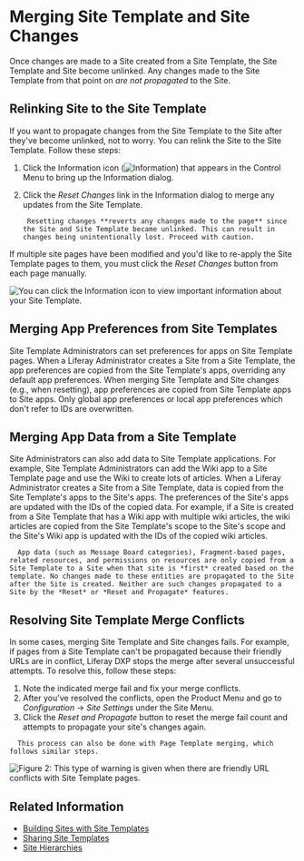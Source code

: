 # Merging Site Template and Site Changes

Once changes are made to a Site created from a Site Template, the Site Template and Site become unlinked. Any changes made to the Site Template from that point on *are not propagated* to the Site.

## Relinking Site to the Site Template

If you want to propagate changes from the Site Template to the Site after they've become unlinked, not to worry. You can relink the Site to the Site Template. Follow these steps:

1. Click the Information icon (![Information](../../images/icon-control-menu-information.png)) that appears in the Control Menu to bring up the Information dialog.
1. Click the *Reset Changes* link in the Information dialog to merge any updates from the Site Template.

    ```warning::
     Resetting changes **reverts any changes made to the page** since the Site and Site Template became unlinked. This can result in changes being unintentionally lost. Proceed with caution.
    ```

If multiple site pages have been modified and you'd like to re-apply the Site Template pages to them, you must click the *Reset Changes* button from each page manually.

![You can click the Information icon to view important information about your Site Template.](./merging-site-template-changes/images/01.png)

## Merging App Preferences from Site Templates

Site Template Administrators can set preferences for apps on Site Template pages. When a Liferay Administrator creates a Site from a Site Template, the app preferences are copied from the Site Template's apps, overriding any default app preferences. When merging Site Template and Site changes (e.g., when resetting), app preferences are copied from Site Template apps to Site apps. Only global app preferences or local app preferences which don't refer to IDs are overwritten.

## Merging App Data from a Site Template

Site Administrators can also add data to Site Template applications. For example, Site Template Administrators can add the Wiki app to a Site Template page and use the Wiki to create lots of articles. When a Liferay Administrator creates a Site from a Site Template, data is copied from the Site Template's apps to the Site's apps. The preferences of the Site's apps are updated with the IDs of the copied data. For example, if a Site is created from a Site Template that has a Wiki app with multiple wiki articles, the wiki articles are copied from the Site Template's scope to the Site's scope and the Site's Wiki app is updated with the IDs of the copied wiki articles.

```important::
  App data (such as Message Board categories), Fragment-based pages, related resources, and permissions on resources are only copied from a Site Template to a Site when that site is *first* created based on the template. No changes made to these entities are propagated to the Site after the Site is created. Neither are such changes propagated to a Site by the *Reset* or *Reset and Propagate* features.
```

## Resolving Site Template Merge Conflicts

In some cases, merging Site Template and Site changes fails. For example, if pages from a Site Template can't be propagated because their friendly URLs are in conflict, Liferay DXP stops the merge after several unsuccessful attempts. To resolve this, follow these steps:

1. Note the indicated merge fail and fix your merge conflicts.
2. After you've resolved the conflicts, open the Product Menu and go to *Configuration* &rarr; *Site Settings* under the Site Menu.
3. Click the *Reset and Propagate* button to reset the merge fail count and attempts to propagate your site's changes again.

```note::
  This process can also be done with Page Template merging, which follows similar steps.
```

![Figure 2: This type of warning is given when there are friendly URL conflicts with Site Template pages.](./merging-site-template-changes/images/02.png)

## Related Information

* [Building Sites with Site Templates](./building-sites-with-site-templates.md)
* [Sharing Site Templates](./sharing-site-templates.md)
* [Site Hierarchies](./site-hierarchies.md)